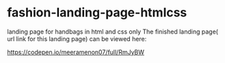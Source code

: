 # fashion-landing-page-htmlcss
landing page for handbags in html and css only
The finished landing page( url link for this landing page) can be viewed here:

https://codepen.io/meeramenon07/full/RmJyBW
